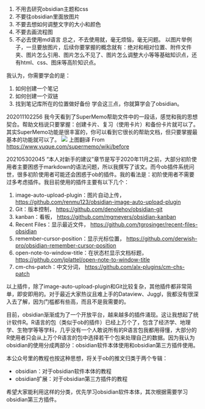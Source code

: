 1. 不用去研究obsidian主题和css
2. 不要往obsidian里面放图片
3. 不要去想如何调整文字的大小和颜色
4. 不要去画流程图
5. 不必去使用md语言
总之，不去使用就，毫无烦恼，毫无问题。
以图片举例子，一旦要放图片，后续你要掌握的概念就有：绝对和相对位置、附件文件夹、图片怎么引用、图片怎么不见了、图片怎么调整大小等等基础知识点，还有html、css、图床等高阶知识点。

我认为，你需要学会的是：
1. 如何创建一个笔记
2. 如何创建一个双链
3. 找到笔记库所在的位置做好备份
学会这三点，你就算学会了obsidian。


202011102256
我今天看到了SuperMemo帮助文件中的一段话，感觉和我的思想契合。帮助文档说只要掌握：创建卡片、复习（使用卡片）和备份卡片就可以了。其实SuperMemo功能是很丰富的，你可以看到它很长的帮助文档，但只要掌握最基本的功能就可以了。
![](https://gitee.com/cyddgi/picture-store/raw/master/img/20201110225734.png)
上图翻译 From https://www.yuque.com/supermemo/wiki/before

202105302045
“本人对新手的建议”章节是写于2020年11月之前，大部分初阶使用者主要困惑于markdown的语法问题，所以我撰写了该文。而今ob插件系统问世，很多初阶使用者可能还会困惑于ob的插件。我的看法是：初阶使用者不需要过多考虑插件。我目前使用的插件主要有以下几个：

1. image-auto-upload-plugin：图片自动上传， https://github.com/renmu123/obsidian-image-auto-upload-plugin
2. Git：版本控制， https://github.com/denolehov/obsidian-git
3. kanban：看板， https://github.com/mgmeyers/obsidian-kanban
4. Recent Files：显示最近文件， https://github.com/tgrosinger/recent-files-obsidian
5. remember-cursor-position：显示光标位置， https://github.com/derwish-pro/obsidian-remember-cursor-position
6. open-note-to-window-title：在状态栏显示文档标题， https://github.com/jplattel/open-note-to-window-title
7. cm-chs-patch：中文分词， https://github.com/alx-plugins/cm-chs-patch

以上插件，除了image-auto-upload-plugin和Git比较复杂，其他插件都非常简单，即安即用的。对于最近大家热议且难上手的Dataview、Juggl，我都没有很深入去了解，因为门槛都有些高，而且不是我需要的。

目前，obsidian渐渐成为了一个开放平台，越来越多的插件涌现。这让我想起了统计软件R。R语言的包（类似于ob的插件）已经上万个了，包含了经济学、地理学、生物学等等学科，几乎没有一个人敢说所有的R语言包我都用得懂，大部分的R使用者只会从上万个R语言的包中选择若干个包来处理自己的数据。因为我认为obsidian的使用分成两部分：obsidian软件本体使用和obsidian第三方插件使用。

本公众号里的教程也按这种思想，将关于ob的推文归类于两个专辑：
- obsidian：对于obsidian软件本体的教程
- obsidian扩展：对于obsidian第三方插件的教程

希望大家能利用这样的分类，优先学习obsidian软件本体，其次根据需要学习obsidian第三方插件。
